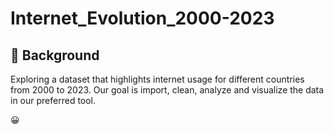 # Internet_Evolution_2000-2023

## 📖 Background
Exploring a dataset that highlights internet usage for different countries from 2000 to 2023. Our goal is import, clean, analyze and visualize the data in our preferred tool.

:grinning:
